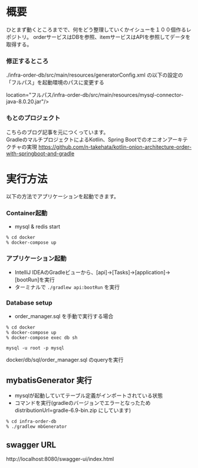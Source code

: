 # 概要
ひとまず動くところまでで、何をどう整理していくかイシューを１００個作るレポジトリ。
orderサービスはDBを参照、itemサービスはAPIを参照してデータを取得する。

### 修正するところ
./infra-order-db/src/main/resources/generatorConfig.xml
の以下の設定の「フルパス」を起動環境のパスに変更する

location="フルパス/infra-order-db/src/main/resources/mysql-connector-java-8.0.20.jar"/>

### もとのプロジェクト
こちらのブログ記事を元につくっています。  
GradleのマルチプロジェクトによるKotlin、Spring Bootでのオニオンアーキテクチャの実現
https://github.com/n-takehata/kotlin-onion-architecture-order-with-springboot-and-gradle

# 実行方法
以下の方法でアプリケーションを起動できます。

### Container起動
- mysql & redis start
```
% cd docker
% docker-compose up
```

### アプリケーション起動
- IntelliJ IDEAのGradleビューから、[api]->[Tasks]->[application]->[bootRun]を実行
- ターミナルで `./gradlew api:bootRun` を実行

### Database setup
- order_manager.sql を手動で実行する場合
```
% cd docker
% docker-compose up
% docker-compose exec db sh

mysql -u root -p mysql
```
docker/db/sql/order_manager.sql のqueryを実行

## mybatisGenerator 実行
- mysqlが起動していてテーブル定義がインポートされている状態
- コマンドを実行(gradleのバージョンでエラーとなったため distributionUrl=gradle-6.9-bin.zip にしています)
```
% cd infra-order-db
% ./gradlew mbGenerator
```

## swagger URL
http://localhost:8080/swagger-ui/index.html
